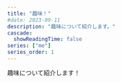 ```yaml
---
title: "趣味！"
#date: 2023-09-11
description: "趣味について紹介します。"
cascade:
  showReadingTime: false
series: ["me"]
series_order: 1
---
```


趣味について紹介します！